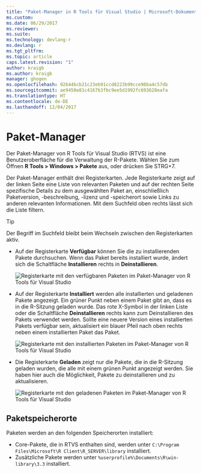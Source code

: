 ```yaml
---
title: "Paket-Manager in R Tools für Visual Studio | Microsoft-Dokumentation"
ms.custom: 
ms.date: 06/29/2017
ms.reviewer: 
ms.suite: 
ms.technology: devlang-r
ms.devlang: r
ms.tgt_pltfrm: 
ms.topic: article
caps.latest.revision: "1"
author: kraigb
ms.author: kraigb
manager: ghogen
ms.openlocfilehash: 92644bcb21c23eb91ccd8223b99cce98ba4c57db
ms.sourcegitcommit: ae9450e81c4167b3fbc9ee5d1992fc693628eafa
ms.translationtype: HT
ms.contentlocale: de-DE
ms.lasthandoff: 12/04/2017
---
```

# <a name="package-manager"></a>Paket-Manager

Der Paket-Manager von R Tools für Visual Studio (RTVS) ist eine Benutzeroberfläche für die Verwaltung der R-Pakete. Wählen Sie zum Öffnen **R Tools > Windows > Pakete** aus, oder drücken Sie STRG+7.

Der Paket-Manager enthält drei Registerkarten. Jede Registerkarte zeigt auf der linken Seite eine Liste von relevanten Paketen und auf der rechten Seite spezifische Details zu dem ausgewählten Paket an, einschließlich Paketversion, -beschreibung, -lizenz und -speicherort sowie Links zu anderen relevanten Informationen. Mit dem Suchfeld oben rechts lässt sich die Liste filtern.

> [!Tip]
> Der Begriff im Suchfeld bleibt beim Wechseln zwischen den Registerkarten aktiv.

- Auf der Registerkarte **Verfügbar** können Sie die zu installierenden Pakete durchsuchen. Wenn das Paket bereits installiert wurde, ändert sich die Schaltfläche **Installieren** rechts in **Deinstallieren**.

    ![Registerkarte mit den verfügbaren Paketen im Paket-Manager von R Tools für Visual Studio](media/package-manager-available.png)

- Auf der Registerkarte **Installiert** werden alle installierten und geladenen Pakete angezeigt. Ein grüner Punkt neben einem Paket gibt an, dass es in die R-Sitzung geladen wurde. Das rote X-Symbol in der linken Liste oder die Schaltfläche **Deinstallieren** rechts kann zum Deinstallieren des Pakets verwendet werden. Sollte eine neuere Version eines installierten Pakets verfügbar sein, aktualisiert ein blauer Pfeil nach oben rechts neben einem installierten Paket das Paket.

    ![Registerkarte mit den installierten Paketen im Paket-Manager von R Tools für Visual Studio](media/package-manager-installed.png)

- Die Registerkarte **Geladen** zeigt nur die Pakete, die in die R-Sitzung geladen wurden, die alle mit einem grünen Punkt angezeigt werden. Sie haben hier auch die Möglichkeit, Pakete zu deinstallieren und zu aktualisieren.

    ![Registerkarte mit den geladenen Paketen im Paket-Manager von R Tools für Visual Studio](media/package-manager-loaded.png)

## <a name="package-locations"></a>Paketspeicherorte

Paketen werden an den folgenden Speicherorten installiert:

- Core-Pakete, die in RTVS enthalten sind, werden unter `C:\Program Files\Microsoft\R Client\R_SERVER\library` installiert.
- Zusätzliche Pakete werden unter `%userprofile%\Documents\R\win-library\3.3` installiert.

